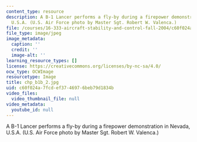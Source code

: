 ```yaml
---
content_type: resource
description: A B-1 Lancer performs a fly-by during a firepower demonstration in Nevada,
  U.S.A. (U.S. Air Force photo by Master Sgt. Robert W. Valenca.)
file: /courses/16-333-aircraft-stability-and-control-fall-2004/c60f024a7fcdef3746976beb79d1834b_chp_b1b_2.jpg
file_type: image/jpeg
image_metadata:
  caption: ''
  credit: ''
  image-alt: ''
learning_resource_types: []
license: https://creativecommons.org/licenses/by-nc-sa/4.0/
ocw_type: OCWImage
resourcetype: Image
title: chp_b1b_2.jpg
uid: c60f024a-7fcd-ef37-4697-6beb79d1834b
video_files:
  video_thumbnail_file: null
video_metadata:
  youtube_id: null
---
```

A B-1 Lancer performs a fly-by during a firepower demonstration in Nevada, U.S.A. (U.S. Air Force photo by Master Sgt. Robert W. Valenca.)